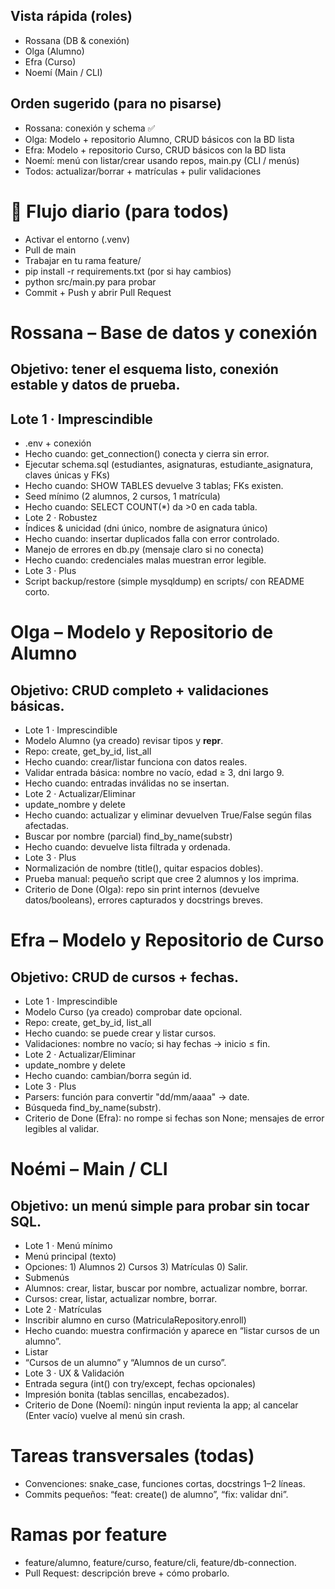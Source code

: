## Vista rápida (roles)  

- Rossana (DB & conexión)  
- Olga (Alumno)
- Efra (Curso)  
- Noemí (Main / CLI)  
  
## Orden sugerido (para no pisarse)

- Rossana: conexión y schema ✅
- Olga: Modelo + repositorio Alumno, CRUD básicos con la BD lista
- Efra: Modelo + repositorio Curso, CRUD básicos con la BD lista
- Noemí: menú con listar/crear usando repos, main.py (CLI / menús)
- Todos: actualizar/borrar + matrículas + pulir validaciones

# 🧭 Flujo diario (para todos)

- Activar el entorno (.venv)
- Pull de main
- Trabajar en tu rama feature/
- pip install -r requirements.txt (por si hay cambios)
- python src/main.py para probar
- Commit + Push y abrir Pull Request

# Rossana – Base de datos y conexión

## Objetivo: tener el esquema listo, conexión estable y datos de prueba.

## Lote 1 · Imprescindible

- .env + conexión
- Hecho cuando: get_connection() conecta y cierra sin error.
- Ejecutar schema.sql (estudiantes, asignaturas, estudiante_asignatura, claves únicas y FKs)
- Hecho cuando: SHOW TABLES devuelve 3 tablas; FKs existen.
- Seed mínimo (2 alumnos, 2 cursos, 1 matrícula)
- Hecho cuando: SELECT COUNT(*) da >0 en cada tabla.
- Lote 2 · Robustez
- Índices & unicidad (dni único, nombre de asignatura único)
- Hecho cuando: insertar duplicados falla con error controlado.
- Manejo de errores en db.py (mensaje claro si no conecta)
- Hecho cuando: credenciales malas muestran error legible.
- Lote 3 · Plus
- Script backup/restore (simple mysqldump) en scripts/ con README corto.

# Olga – Modelo y Repositorio de Alumno

## Objetivo: CRUD completo + validaciones básicas.

- Lote 1 · Imprescindible
- Modelo Alumno (ya creado) revisar tipos y __repr__.
- Repo: create, get_by_id, list_all
- Hecho cuando: crear/listar funciona con datos reales.
- Validar entrada básica: nombre no vacío, edad ≥ 3, dni largo 9.
- Hecho cuando: entradas inválidas no se insertan.
- Lote 2 · Actualizar/Eliminar
- update_nombre y delete
- Hecho cuando: actualizar y eliminar devuelven True/False según filas afectadas.
- Buscar por nombre (parcial) find_by_name(substr)
- Hecho cuando: devuelve lista filtrada y ordenada.
- Lote 3 · Plus
- Normalización de nombre (title(), quitar espacios dobles).
- Prueba manual: pequeño script que cree 2 alumnos y los imprima.
- Criterio de Done (Olga): repo sin print internos (devuelve datos/booleans), errores capturados y docstrings breves.

# Efra – Modelo y Repositorio de Curso

## Objetivo: CRUD de cursos + fechas.

- Lote 1 · Imprescindible
- Modelo Curso (ya creado) comprobar date opcional.
- Repo: create, get_by_id, list_all
- Hecho cuando: se puede crear y listar cursos.
- Validaciones: nombre no vacío; si hay fechas → inicio ≤ fin.
- Lote 2 · Actualizar/Eliminar
- update_nombre y delete
- Hecho cuando: cambian/borra según id.
- Lote 3 · Plus
- Parsers: función para convertir "dd/mm/aaaa" → date.
- Búsqueda find_by_name(substr).
- Criterio de Done (Efra): no rompe si fechas son None; mensajes de error legibles al validar.

# Noémi – Main / CLI  

## Objetivo: un menú simple para probar sin tocar SQL.  

- Lote 1 · Menú mínimo
- Menú principal (texto)
- Opciones: 1) Alumnos 2) Cursos 3) Matrículas 0) Salir.
- Submenús
- Alumnos: crear, listar, buscar por nombre, actualizar nombre, borrar.
- Cursos: crear, listar, actualizar nombre, borrar.
- Lote 2 · Matrículas
- Inscribir alumno en curso (MatriculaRepository.enroll)
- Hecho cuando: muestra confirmación y aparece en “listar cursos de un alumno”.
- Listar
- “Cursos de un alumno” y “Alumnos de un curso”.
- Lote 3 · UX & Validación
- Entrada segura (int() con try/except, fechas opcionales)
- Impresión bonita (tablas sencillas, encabezados).
- Criterio de Done (Noemí): ningún input revienta la app; al cancelar (Enter vacío) vuelve al menú sin crash.

# Tareas transversales (todas)  

- Convenciones: snake_case, funciones cortas, docstrings 1–2 líneas.
- Commits pequeños: “feat: create() de alumno”, “fix: validar dni”.

# Ramas por feature  

- feature/alumno, feature/curso, feature/cli, feature/db-connection.
- Pull Request: descripción breve + cómo probarlo.
